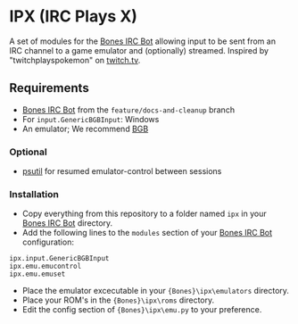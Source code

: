 IPX (IRC Plays X)
===

A set of modules for the [Bones IRC Bot][bones] allowing input to be sent from an IRC channel to a game emulator and (optionally) streamed.
Inspired by "twitchplayspokemon" on [twitch.tv][twitch/twitchplayspokemon].

## Requirements
- [Bones IRC Bot][bones] from the `feature/docs-and-cleanup` branch
- For `input.GenericBGBInput`: Windows
- An emulator; We recommend [BGB][bgb]

### Optional
- [psutil][psutil] for resumed emulator-control between sessions

### Installation
- Copy everything from this repository to a folder named `ipx` in your [Bones IRC Bot][bones] directory.
- Add the following lines to the `modules` section of your [Bones IRC Bot][bones] configuration:
```
ipx.input.GenericBGBInput
ipx.emu.emucontrol
ipx.emu.emuset
```
- Place the emulator excecutable in your `{Bones}\ipx\emulators` directory.
- Place your ROM's in the `{Bones}\ipx\roms` directory.
- Edit the config section of `{Bones}\ipx\emu.py` to your preference.

[bones]: https://github.com/404d/Bones-IRCBot
[bgb]: http://bgb.bircd.org/
[psutil]:https://github.com/giampaolo/psutil
[twitch/twitchplayspokemon]:http://www.twitch.tv/twitchplayspokemon
